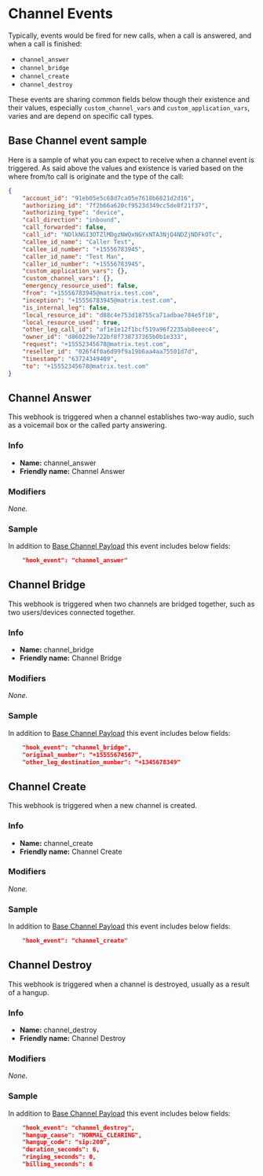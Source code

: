 # Channel Events

Typically, events would be fired for new calls, when a call is answered, and when a call is finished:

* `channel_answer`
* `channel_bridge`
* `channel_create`
* `channel_destroy`

These events are sharing common fields below though their existence and their values, especially `custom_channel_vars` and `custom_application_vars`, varies and are depend on specific call types.

## Base Channel event sample

Here is a sample of what you can expect to receive when a channel event is triggered. As said above the values and existence is varied based on the where from/to call is originate and the type of the call:

```json
{
    "account_id": "91eb05e5c68d7ca05e7618b6821d2d16",
    "authorizing_id": "7f2b66a620cf9523d349cc5de8f21f37",
    "authorizing_type": "device",
    "call_direction": "inbound",
    "call_forwarded": false,
    "call_id": "NDlkNGI3OTZlMDgzNWQxNGYxNTA3NjQ4NDZjNDFkOTc",
    "callee_id_name": "Caller Test",
    "callee_id_number": "+15556783945",
    "caller_id_name": "Test Man",
    "caller_id_number": "+15556783945",
    "custom_application_vars": {},
    "custom_channel_vars": {},
    "emergency_resource_used": false,
    "from": "+15556783945@matrix.test.com",
    "inception": "+15556783945@matrix.test.com",
    "is_internal_leg": false,
    "local_resource_id": "d88c4e753d18755ca71adbae784e5f10",
    "local_resource_used": true,
    "other_leg_call_id": "af1e1e12f1bcf519a96f2235ab8eeec4",
    "owner_id": "d860229e722bf8f738737365b0b1e333",
    "request": "+15552345678@matrix.test.com",
    "reseller_id": "026f4f0a6d99f9a19b6aa4aa75501d7d",
    "timestamp": "63724349409",
    "to": "+15552345678@matrix.test.com"
}
```


## Channel Answer

This webhook is triggered when a channel establishes two-way audio, such as a voicemail box or the called party answering.

### Info

* **Name:** channel_answer
* **Friendly name:** Channel Answer

### Modifiers

_None._

### Sample

In addition to [Base Channel Payload](#base-channel-event-sample) this event includes below fields:

```json
    "hook_event": "channel_answer"
```


## Channel Bridge

This webhook is triggered when two channels are bridged together, such as two users/devices connected together.

### Info

* **Name:** channel_bridge
* **Friendly name:** Channel Bridge

### Modifiers

_None._

### Sample

In addition to [Base Channel Payload](#base-channel-event-sample) this event includes below fields:

```json
    "hook_event": "channel_bridge",
    "original_number": "+15555674567",
    "other_leg_destination_number": "+1345678349"
```


## Channel Create

This webhook is triggered when a new channel is created.

### Info

* **Name:** channel_create
* **Friendly name:** Channel Create

### Modifiers

_None._

### Sample

In addition to [Base Channel Payload](#base-channel-event-sample) this event includes below fields:

```json
    "hook_event": "channel_create"
```


## Channel Destroy

This webhook is triggered when a channel is destroyed, usually as a result of a hangup.

### Info

* **Name:** channel_destroy
* **Friendly name:** Channel Destroy

### Modifiers

_None._

### Sample

In addition to [Base Channel Payload](#base-channel-event-sample) this event includes below fields:

```json
    "hook_event": "channel_destroy",
    "hangup_cause": "NORMAL_CLEARING",
    "hangup_code": "sip:200",
    "duration_seconds": 6,
    "ringing_seconds": 0,
    "billing_seconds": 6
```
